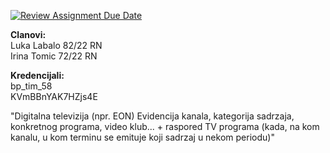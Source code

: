 [![Review Assignment Due Date](https://classroom.github.com/assets/deadline-readme-button-8d59dc4de5201274e310e4c54b9627a8934c3b88527886e3b421487c677d23eb.svg)](https://classroom.github.com/a/6hx3LrEQ)

**Clanovi:** \
Luka Labalo 82/22 RN \
Irina Tomic 72/22 RN

**Kredencijali:** \
bp_tim_58	\
KVmBBnYAK7HZjs4E	

"Digitalna televizija (npr. EON)
Evidencija kanala, kategorija sadrzaja, konkretnog programa, video klub... + raspored TV programa (kada, na kom kanalu, u kom terminu se emituje koji sadrzaj u nekom periodu)"
